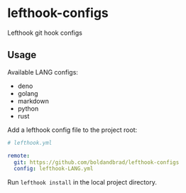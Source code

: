 # lefthook-configs

Lefthook git hook configs

## Usage

Available LANG configs:

- deno
- golang
- markdown
- python
- rust

Add a lefthook config file to the project root:

```yaml
# lefthook.yml

remote:
  git: https://github.com/boldandbrad/lefthook-configs
  config: lefthook-LANG.yml
```

Run `lefthook install` in the local project directory.

